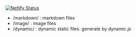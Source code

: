 [![Netlify Status](https://api.netlify.com/api/v1/badges/30d2540f-a3c7-40af-943c-553c89358924/deploy-status)](https://app.netlify.com/sites/static-katio-net/deploys)

- /markdown/ : markdown files
- /image/ : image files
- /dynamic/ : dynamic static files. generate by dynamic.js
